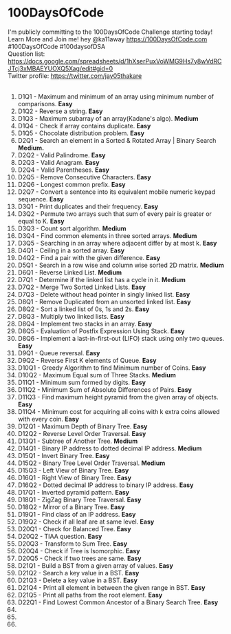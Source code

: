 # 100DaysOfCode
I'm publicly committing to the 100DaysOfCode Challenge starting today! Learn More and Join me! hey @ka11away https://100DaysOfCode.com #100DaysOfCode #100daysofDSA <br>
Question list: https://docs.google.com/spreadsheets/d/1hXserPuxVoWMG9Hs7y8wVdRCJTcj3xMBAEYUOXQ5Xag/edit#gid=0 <br>
Twitter profile: https://twitter.com/jay05thakare <br><br>

<ol>
  <li>D1Q1 - Maximum and minimum of an array using minimum number of comparisons. <strong> Easy</strong></li>
  <li>D1Q2 - Reverse a string. <strong> Easy</strong></li>
  <li>D1Q3 - Maximum subarray of an array(Kadane's algo). <strong> Medium</strong></li>
  <li>D1Q4 - Check if array contains duplicate. <strong> Easy</strong></li>
  <li>D1Q5 - Chocolate distribution problem. <strong> Easy</strong></li>
  <li>D2Q1 - Search an element in a Sorted & Rotated Array | Binary Search <strong> Medium. </strong></li>
  <li>D2Q2 - Valid Palindrome. <strong> Easy</strong></li>
  <li>D2Q3 - Valid Anagram. <strong> Easy</strong></li>
  <li>D2Q4 - Valid Parentheses. <strong> Easy</strong></li>
  <li>D2Q5 - Remove Consecutive Characters. <strong> Easy</strong></li>
  <li>D2Q6 - Longest common prefix. <strong> Easy</strong></li>
  <li>D2Q7 - Convert a sentence into its equivalent mobile numeric keypad sequence. <strong> Easy</strong></li>
  <li>D3Q1 - Print duplicates and their frequency. <strong> Easy</strong></li>
  <li>D3Q2 - Permute two arrays such that sum of every pair is greater or equal to K. <strong> Easy</strong></li>
  <li>D3Q3 - Count sort algorithm. <strong> Medium</strong></li>
  <li>D3Q4 - Find common elements in three sorted arrays. <strong> Medium</strong></li>
  <li>D3Q5 - Searching in an array where adjacent differ by at most k. <strong> Easy</strong></li>
  <li>D4Q1 - Ceiling in a sorted array. <strong> Easy</strong></li>
  <li>D4Q2 - Find a pair with the given difference. <strong> Easy</strong></li>
  <li>D5Q1 - Search in a row wise and column wise sorted 2D matrix. <strong> Medium</strong></li>
  <li>D6Q1 - Reverse Linked List. <strong> Medium</strong></li>
  <li>D7Q1 - Determine if the linked list has a cycle in it. <strong> Medium</strong></li>
  <li>D7Q2 - Merge Two Sorted Linked Lists. <strong> Easy</strong></li>
  <li>D7Q3 - Delete without head pointer in singly linked list. <strong> Easy</strong></li>
  <li>D8Q1 - Remove Duplicated from an unsorted linked list. <strong> Easy</strong></li>
  <li>D8Q2 - Sort a linked list of 0s, 1s and 2s. <strong> Easy</strong></li>
  <li>D8Q3 - Multiply two linked lists. <strong> Easy</strong></li>
  <li>D8Q4 - Implement two stacks in an array. <strong> Easy</strong></li>
  <li>D8Q5 - Evaluation of Postfix Expression Using Stack. <strong> Easy</strong></li>
  <li>D8Q6 - Implement a last-in-first-out (LIFO) stack using only two queues. <strong> Easy</strong></li>
  <li>D9Q1 - Queue reversal. <strong> Easy</strong></li>
  <li>D9Q2 - Reverse First K elements of Queue. <strong> Easy</strong></li>
  <li>D10Q1 - Greedy Algorithm to find Minimum number of Coins. <strong> Easy</strong></li>
  <li>D10Q2 - Maximum Equal sum of Three Stacks. <strong> Medium</strong></li>
  <li>D11Q1 - Minimum sum formed by digits. <strong> Easy</strong></li>
  <li>D11Q2 - Minimum Sum of Absolute Differences of Pairs. <strong> Easy</strong></li>
  <li>D11Q3 - Find maximum height pyramid from the given array of objects. <strong> Easy</strong></li>
  <li>D11Q4 - Minimum cost for acquiring all coins with k extra coins allowed with every coin. <strong> Easy</strong></li>
  <li>D12Q1 - Maximum Depth of Binary Tree. <strong> Easy</strong></li>
  <li>D12Q2 - Reverse Level Order Traversal. <strong> Easy</strong></li>
  <li>D13Q1 - Subtree of Another Tree. <strong> Medium</strong></li>
  <li>D14Q1 - Binary IP address to dotted decimal IP address. <strong> Medium</strong></li>
  <li>D15Q1 - Invert Binary Tree. <strong> Easy</strong></li>
  <li>D15Q2 - Binary Tree Level Order Traversal. <strong> Medium</strong></li>
  <li>D15Q3 - Left View of Binary Tree. <strong> Easy</strong></li>
  <li>D16Q1 - Right View of Binary Tree. <strong> Easy</strong></li>
  <li>D16Q2 - Dotted decimal IP address to binary IP address. <strong> Easy</strong></li>
  <li>D17Q1 - Inverted pyramid pattern. <strong> Easy</strong></li>
  <li>D18Q1 - ZigZag Binary Tree Traversal. <strong> Easy</strong></li>
  <li>D18Q2 - Mirror of a Binary Tree. <strong> Easy</strong></li>
  <li>D19Q1 - Find class of an IP address. <strong> Easy</strong></li>
  <li>D19Q2 - Check if all leaf are at same level. <strong> Easy</strong></li>
  <li>D20Q1 - Check for Balanced Tree. <strong> Easy</strong></li>
  <li>D20Q2 - TIAA question. <strong> Easy</strong></li>
  <li>D20Q3 - Transform to Sum Tree. <strong> Easy</strong></li>
  <li>D20Q4 - Check if Tree is Isomorphic. <strong> Easy</strong></li>
  <li>D20Q5 - Check if two trees are same. <strong> Easy</strong></li>
  <li>D21Q1 - Build a BST from a given array of values. <strong> Easy</strong></li>
  <li>D21Q2 - Search a key value in a BST. <strong> Easy</strong></li>
  <li>D21Q3 - Delete a key value in a BST. <strong> Easy</strong></li>
  <li>D21Q4 - Print all element in between the given range in BST. <strong> Easy</strong></li>
  <li>D21Q5 - Print all paths from the root element. <strong> Easy</strong></li>
  <li>D22Q1 - Find Lowest Common Ancestor of a Binary Search Tree. <strong> Easy</strong></li>
  <li></li>
  <li></li>
  <li></li>

</ol>